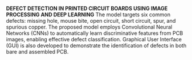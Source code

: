 **DEFECT DETECTION IN PRINTED CIRCUIT BOARDS USING IMAGE PROCESSING AND DEEP LEARNING**
The model targets six common defects: missing hole, mouse bite, open circuit, short circuit, spur, and spurious copper. The proposed model employs Convolutional Neural Networks (CNNs) to automatically learn 
discriminative features from PCB images, enabling effective defect classification. Graphical User Interface (GUI) is also developed to demonstrate the identification of defects in both bare and assembled PCB.
